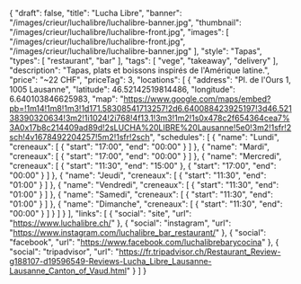 {
    "draft": false,
    "title": "Lucha Libre",
    "banner": "/images/crieur/luchalibre/luchalibre-banner.jpg",
    "thumbnail": "/images/crieur/luchalibre/luchalibre-front.jpg",
    "images": [
        "/images/crieur/luchalibre/luchalibre-front.jpg",
        "/images/crieur/luchalibre/luchalibre-banner.jpg"
    ],
    "style": "Tapas",
    "types": [
        "restaurant",
        "bar"
    ],
    "tags": [
        "vege",
        "takeaway",
        "delivery"
    ],
    "description": "Tapas, plats et boissons inspirés de l'Amérique latine.",
    "price": "~22 CHF",
    "priceTag": 3,
    "locations": [
        {
            "address": "Pl. de l'Ours 1, 1005 Lausanne",
            "latitude": 46.52142519814486,
            "longitude": 6.640103846625983,
            "map": "https://www.google.com/maps/embed?pb=!1m14!1m8!1m3!1d171.58308541713257!2d6.640088423925197!3d46.52138390320634!3m2!1i1024!2i768!4f13.1!3m3!1m2!1s0x478c2f654364cea7%3A0x17b8c214409ad89d!2sLUCHA%20LIBRE%20Lausanne!5e0!3m2!1sfr!2sch!4v1678492204257!5m2!1sfr!2sch",
            "schedules": [
                {
                    "name": "Lundi",
                    "creneaux": [
                        {
                            "start": "17:00",
                            "end": "00:00"
                        }
                    ]
                },
                {
                    "name": "Mardi",
                    "creneaux": [
                        {
                            "start": "17:00",
                            "end": "00:00"
                        }
                    ]
                },
                {
                    "name": "Mercredi",
                    "creneaux": [
                        {
                            "start": "11:30",
                            "end": "15:00"
                        },
                        {
                            "start": "17:00",
                            "end": "00:00"
                        }
                    ]
                },
                {
                    "name": "Jeudi",
                    "creneaux": [
                        {
                            "start": "11:30",
                            "end": "01:00"
                        }
                    ]
                },
                {
                    "name": "Vendredi",
                    "creneaux": [
                        {
                            "start": "11:30",
                            "end": "01:00"
                        }
                    ]
                },
                {
                    "name": "Samedi",
                    "creneaux": [
                        {
                            "start": "11:30",
                            "end": "01:00"
                        }
                    ]
                },
                {
                    "name": "Dimanche",
                    "creneaux": [
                        {
                            "start": "11:30",
                            "end": "00:00"
                        }
                    ]
                }
            ]
        }
    ],
    "links": [
        {
            "social": "site",
            "url": "https://www.luchalibre.ch/"
        },
        {
            "social": "instagram",
            "url": "https://www.instagram.com/luchalibre_bar_restaurant/"
        },
        {
            "social": "facebook",
            "url": "https://www.facebook.com/luchalibrebarycocina"
        },
        {
            "social": "tripadvisor",
            "url": "https://fr.tripadvisor.ch/Restaurant_Review-g188107-d19596549-Reviews-Lucha_Libre_Lausanne-Lausanne_Canton_of_Vaud.html"
        }
    ]
}